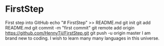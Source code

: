 # FirstStep
First step into GitHub 
echo "# FirstStep" >> README.md
git init
git add README.md
git commit -m "first commit"
git remote add origin https://github.com/HennyTji/FirstStep.git
git push -u origin master
I am brand new to coding. I wish to learn many many languages in this universe. 
